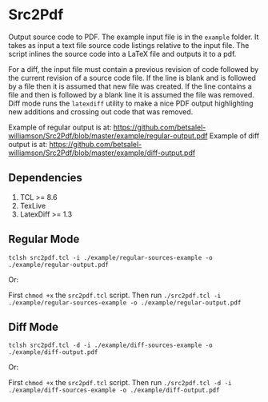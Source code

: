 # Src2Pdf
Output source code to PDF.  The example input file is in the `example` folder.  It takes as input a text file source code listings relative to the input file.  The script inlines the source code into a LaTeX file and outputs it to a pdf.

For a diff, the input file must contain a previous revision of code followed by the current revision of a source code file.  If the line is blank and is followed by a file then it is assumed that new file was created.  If the line contains a file and then is followed by a blank line it is assumed the file was removed.  Diff mode runs the `latexdiff` utility to make a nice PDF output highlighting new additions and crossing out code that was removed.  

Example of regular output is at: <https://github.com/betsalel-williamson/Src2Pdf/blob/master/example/regular-output.pdf>
Example of diff output is at: <https://github.com/betsalel-williamson/Src2Pdf/blob/master/example/diff-output.pdf>

## Dependencies

1. TCL >= 8.6
1. TexLive
1. LatexDiff >= 1.3

## Regular Mode

`tclsh src2pdf.tcl -i ./example/regular-sources-example -o ./example/regular-output.pdf`

Or:

First `chmod +x` the `src2pdf.tcl` script.  Then run `./src2pdf.tcl -i ./example/regular-sources-example -o ./example/regular-output.pdf`

## Diff Mode

`tclsh src2pdf.tcl -d -i ./example/diff-sources-example -o ./example/diff-output.pdf`

Or:

First `chmod +x` the `src2pdf.tcl` script.  Then run `./src2pdf.tcl -d -i ./example/diff-sources-example -o ./example/diff-output.pdf`
